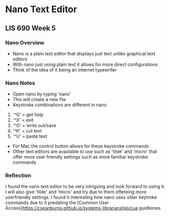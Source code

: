 # Nano Text Editor
## LIS 690 Week 5

### Nano Overview
- Nano is a plain text editor that displays just text unlike graphical text editors
- With nano just using plain text it allows for more direct configurations
- Think of the idea of it being an internet typewriter

### Nano Notes
- Open nano by typing 'nano'
- This will create a new file
- Keystroke combinations are different in nano
1. '^G' = get help
2. '^X' = exit
3. '^O' = write out/save
4. '^K' = cut text
5. '^U' = paste text
- For Mac the control button allows for these keystroke commands
- Other text editors are avaolable to use such as 'tilde' and 'micro' that offer more
user friendly settings such as more familiar keystroke commands

### Reflection
I found the nano text editor to be very intriguing and look forward to using it.
I will also give 'tilde' and 'micro' and try due to them offereing more userfriendly settings.
I found it interesting how nano uses older keytroke commands due to it predating the [Common User Access]https://cseanburns.github.io/systems-librarianship/cua guidleines.
